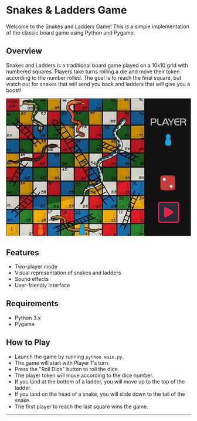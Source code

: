 # Snakes & Ladders Game

Welcome to the Snakes and Ladders Game! This is a simple implementation of the classic board game using Python and Pygame.

## Overview

Snakes and Ladders is a traditional board game played on a 10x10 grid with numbered squares. Players take turns rolling a die and move their token according to the number rolled. The goal is to reach the final square, but watch out for snakes that will send you back and ladders that will give you a boost!


![Gameplay](gameplay/gameplay.gif)

## Features

- Two-player mode
- Visual representation of snakes and ladders
- Sound effects
- User-friendly interface

## Requirements

- Python 3.x
- Pygame

## How to Play

- Launch the game by running `python main.py`.
- The game will start with Player 1's turn.
- Press the "Roll Dice" button to roll the dice.
- The player token will move according to the dice number.
- If you land at the bottom of a ladder, you will move up to the top of the ladder.
- If you land on the head of a snake, you will slide down to the tail of the snake.
- The first player to reach the last square wins the game.

---
